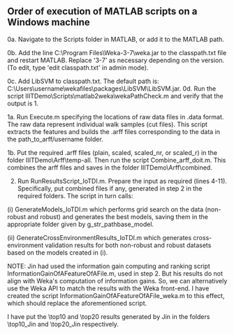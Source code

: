Order of execution of MATLAB scripts on a Windows machine
-------------------------------------------------------------------------------------------------------------------------------
0a. Navigate to the Scripts folder in MATLAB, or add it to the MATLAB path.

0b. Add the line C:\Program Files\Weka-3-7\weka.jar to the classpath.txt file and restart MATLAB. Replace '3-7' as necessary depending on the version. (To edit, type 'edit classpath.txt' in admin mode).

0c. Add LibSVM to classpath.txt. The default path is: C:\Users\username\wekafiles\packages\LibSVM\LibSVM.jar.
0d. Run the script IIITDemo\Scripts\matlab2weka\wekaPathCheck.m and verify that the output is 1. 

1a. Run Execute.m specifying the locations of raw data files in .data format. The raw data represent individual walk samples (cut files). This script extracts the features and builds the .arff files corresponding to the data in the path_to_arff/username folder.

1b. Put the required .arff files (plain, scaled, scaled_nr, or scaled_r) in the folder IIITDemo\Arff\temp-all. Then run the script Combine_arff_doit.m. This combines the arff files and saves in the folder IIITDemo\Arff\combined.

2. Run RunResultsScript_IoTDI.m. Prepare the input as required (lines 4-11). Specifically, put combined files if any, generated in step 2 in the required folders. The script in turn calls:

(i) GenerateModels_IoTDI.m which performs grid search on the data (non-robust and robust) and generates the best models, saving them in the appropriate folder given by g_str_pathbase_model.

(ii) GenerateCrossEnvironmentResults_IoTDI.m which generates cross-environment validation results for both non-robust and robust datasets based on the models created in (i).

NOTE: Jin had used the information gain computing and ranking script InformationGainOfAFeatureOfAFile.m, used in step 2. But his results do not align with Weka's computation of information gains. So, we can alternatively use the Weka API to match the results with the Weka front-end. I have created the script InformationGainOfAFeatureOfAFile_weka.m to this effect, which should replace the aforementioned script.

I have put the \top10 and \top20 results generated by Jin in the folders \top10_Jin and \top20_Jin respectively.

